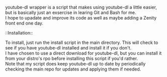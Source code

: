 youtube-dl wrapper is a script that makes using youtube-dl a little easier, but is basically just an exsercise in learing Git and Bash for me.<br />
I hope to upadate and improve its code as well as maybe adding a Zenity front end one day.

::Installation::<br />

To install, just run the install script in the main directory. This will check to see if you have youtube-dl installed and install it if you don't.<br />
I have chosen to use a direct download for youtube-dl, but you can install it from your distro's rpo before installing this script if you'd rather.<br />
Note that my script does keep youtube-dl up to date by periodically checking the main repo for updates and applying them if needed.
